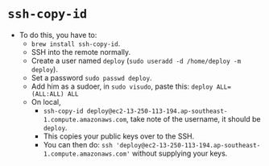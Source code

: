 # `ssh-copy-id`

- To do this, you have to:
  - `brew install ssh-copy-id`.
  - SSH into the remote normally.
  - Create a user named `deploy` (`sudo useradd -d /home/deploy -m deploy`).
  - Set a password `sudo passwd deploy`.
  - Add him as a sudoer, in `sudo visudo`, paste this: `deploy ALL=(ALL:ALL) ALL`
  - On local,
    - `ssh-copy-id deploy@ec2-13-250-113-194.ap-southeast-1.compute.amazonaws.com`, take note of the username, it should be `deploy`.
    - This copies your public keys over to the SSH.
    - You can then do: `ssh 'deploy@ec2-13-250-113-194.ap-southeast-1.compute.amazonaws.com'` without supplying your keys.

